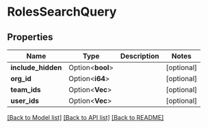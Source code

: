 # RolesSearchQuery

## Properties

Name | Type | Description | Notes
------------ | ------------- | ------------- | -------------
**include_hidden** | Option<**bool**> |  | [optional]
**org_id** | Option<**i64**> |  | [optional]
**team_ids** | Option<**Vec<i64>**> |  | [optional]
**user_ids** | Option<**Vec<i64>**> |  | [optional]

[[Back to Model list]](../README.md#documentation-for-models) [[Back to API list]](../README.md#documentation-for-api-endpoints) [[Back to README]](../README.md)


